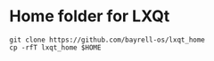 # Home folder for LXQt

```
git clone https://github.com/bayrell-os/lxqt_home
cp -rfT lxqt_home $HOME
```

